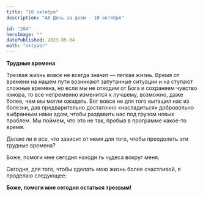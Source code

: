```yaml
---
title: "10 октября"
description: "АА День за днем - 10 октября"

id: "284"
heroImage: ""
datePublished: 2023-05-04
moth: "oktyabr"
---
```


**Трудные времена**

Трезвая жизнь вовсе не всегда значит — легкая жизнь. Время от времени на нашем
пути возникают запутанные ситуации и на ступают сложные времена, но если мы не
отходим от Бога и сохраняем чувство юмора, то все непременно изменится к
лучшему, возможно, даже более, чем мы могли ожидать. Бог вовсе не для того
вытащил нас из болезни, дав предварительно достаточно «насладиться»
добровольно выбранным нами адом, чтобы раздавить нас под грузом новых проблем.
Мы поймем, что это не так, пробыв в программе какое-то время.

Делаю ли я все, что зависит от меия для того, чтобы преодолеть эти трудные
времена?

Боже, помоги мне сегодня находи гь чудеса вокруг меня.

Сегодня, для того, чтобы сделать мою жизнь более счастливой, я проделаю
следующее:

**Боже, помоги мне сегодня остаться трезвым!**
